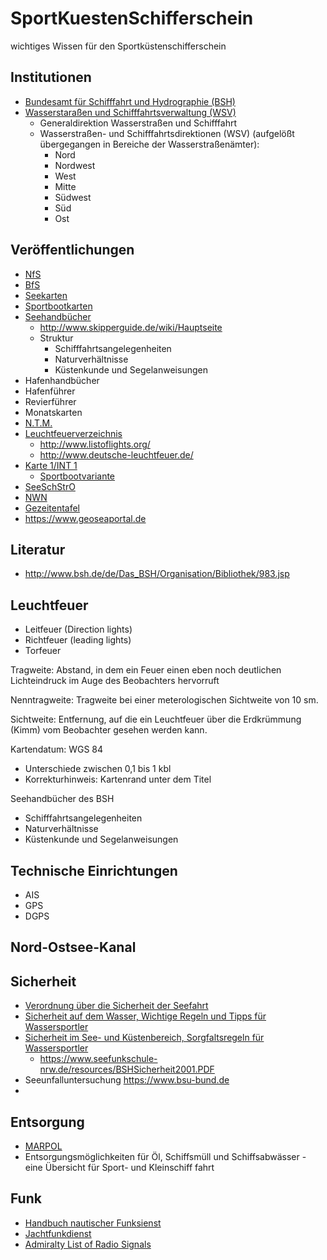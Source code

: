 # SportKuestenSchifferschein
wichtiges Wissen für den Sportküstenschifferschein

## Institutionen
- [Bundesamt für Schifffahrt und Hydrographie (BSH)](http://bsh.de)
- [Wasserstaraßen und Schifffahrtsverwaltung (WSV)](https://www.wsv.de/)
  - Generaldirektion Wasserstraßen und Schifffahrt
  - Wasserstraßen- und Schifffahrtsdirektionen (WSV) (aufgelößt übergegangen in Bereiche der Wasserstraßenämter):
    - Nord
    - Nordwest
    - West
    - Mitte
    - Südwest
    - Süd
    - Ost

## Veröffentlichungen
- [NfS](http://www.bsh.de/de/Schifffahrt/Sportschifffahrt/Berichtigungsservice_NfS/Liste_der_Mitteilungen/index.jsp)
- [BfS](https://www.elwis.de/DE/dynamisch/BfS/)
- [Seekarten](http://www.bsh.de/de/Produkte/Karten/Seekarten/index.jsp)
- [Sportbootkarten](http://www.bsh.de/de/Produkte/Karten/Sportbootkarten/index.jsp)
- [Seehandbücher](http://www.bsh.de/de/Produkte/Buecher/Seehandbuecher/index.jsp)
  - http://www.skipperguide.de/wiki/Hauptseite
  - Struktur
    - Schifffahrtsangelegenheiten
    - Naturverhältnisse
    - Küstenkunde und Segelanweisungen
- Hafenhandbücher
- Hafenführer
- Revierführer
- Monatskarten
- [N.T.M.](https://www.admiralty.co.uk/maritime-safety-information/admiralty-notices-to-mariners)
- [Leuchtfeuerverzeichnis](http://www.bsh.de/de/Produkte/Buecher/Leuchtfeuerverzeichnis/index.jsp)
  - http://www.listoflights.org/
  - http://www.deutsche-leuchtfeuer.de/
- [Karte 1/INT 1](http://www.bsh.de/de/Produkte/Buecher/Sonstige_Publikationen/Karte-1/index.jsp)
  - [Sportbootvariante](http://www.bsh.de/de/Produkte/Infomaterial/Kartenzeichen_und_Abkuerzungen/Kartenzeichen.pdf)
- [SeeSchStrO](https://www.elwis.de/DE/Schifffahrtsrecht/Seeschifffahrtsrecht/SeeSchStrO/SeeSchStrO-node.html)
- [NWN](http://www.bsh.de/de/Schifffahrt/Berufsschifffahrt/Nautische_Warnnachrichten/index.jsp)
- [Gezeitentafel](http://www.bsh.de/de/Produkte/Buecher/Gezeitentafeln/index.jsp)
- https://www.geoseaportal.de

## Literatur
- http://www.bsh.de/de/Das_BSH/Organisation/Bibliothek/983.jsp

## Leuchtfeuer
- Leitfeuer (Direction lights)
- Richtfeuer (leading lights)
- Torfeuer

Tragweite: Abstand, in dem ein Feuer einen eben noch deutlichen Lichteindruck im Auge des Beobachters hervorruft

Nenntragweite: Tragweite bei einer meterologischen Sichtweite von 10 sm.

Sichtweite: Entfernung, auf die ein Leuchtfeuer über die Erdkrümmung (Kimm) vom Beobachter gesehen werden kann.

Kartendatum: WGS 84
- Unterschiede zwischen 0,1 bis 1 kbl
- Korrekturhinweis: Kartenrand unter dem Titel

Seehandbücher des BSH
- Schifffahrtsangelegenheiten
- Naturverhältnisse
- Küstenkunde und Segelanweisungen

## Technische Einrichtungen
- AIS
- GPS
- DGPS
 
## Nord-Ostsee-Kanal

## Sicherheit
- [Verordnung über die Sicherheit  der Seefahrt](https://www.gesetze-im-internet.de/seefsichv_1993/SeeFSichV_1993.pdf)
- [Sicherheit auf dem Wasser, Wichtige Regeln und Tipps für Wassersportler](http://www.bsh.de/de/Produkte/Infomaterial/Sicherheit_auf_dem_Wasser/Sicherheit_auf_dem_Wasser.pdf)
- [Sicherheit im See- und Küstenbereich, Sorgfaltsregeln für Wassersportler](https://www.sailtraining.de/fileadmin/files/intern/Ausbildung/SicherSeeKueste.pdf)
  - https://www.seefunkschule-nrw.de/resources/BSHSicherheit2001.PDF
- Seeunfalluntersuchung https://www.bsu-bund.de
-

## Entsorgung
- [MARPOL](http://www.bsh.de/en/Marine_data/Environmental_protection/MARPOL_Convention/index.jsp)
- Entsorgungsmöglichkeiten für Öl, Schiffsmüll und Schiffsabwässer - eine Übersicht für Sport- und Kleinschiff
fahrt
## Funk
- [Handbuch nautischer Funksienst](http://www.bsh.de/de/Produkte/Buecher/NautischerFunkdienst/index.jsp)
- [Jachtfunkdienst](http://www.bsh.de/de/Produkte/Buecher/Jachtfunkdienst/index.jsp)
- [Admiralty List of Radio Signals](https://www.admiralty.co.uk/publications/publications-and-reference-guides/admiralty-list-of-radio-signals)
